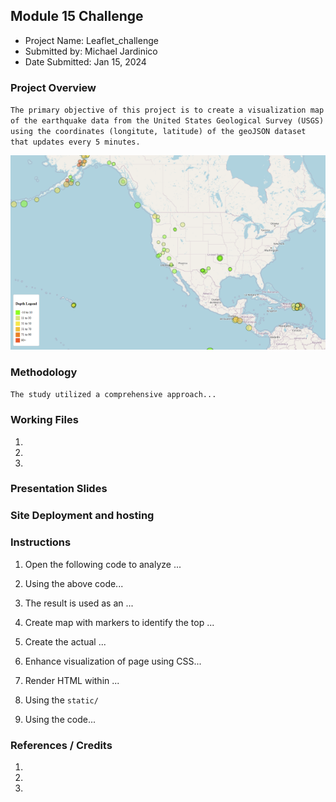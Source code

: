 ##  Module 15 Challenge
* Project Name: Leaflet_challenge
* Submitted by:  Michael Jardinico
* Date Submitted: Jan 15, 2024

### Project Overview
`The primary objective of this project is to create a visualization map of the earthquake data from the United States Geological Survey (USGS) using the coordinates (longitute, latitude) of the geoJSON dataset that updates every 5 minutes. `

![USGS Map of Earthquake](https://github.com/mjardinico/leaflet-challenge/blob/main/Leaflet-Part-1/Images/BasicMap2.png) 

### Methodology
`The study utilized a comprehensive approach...`

### Working Files
1. 
2. 
3. 
    

### Presentation Slides


### Site Deployment and hosting


### Instructions
1. Open the following code to analyze ...

2. Using the above code...

3. The result is used as an ...

4. Create map with markers to identify the top ...

5. Create the actual ...

6. Enhance visualization of page using CSS...

7. Render HTML within ...

8. Using the `static/` 

9. Using the code...

### References / Credits
1. 
2. 
3. 

